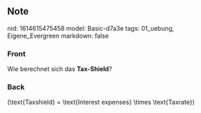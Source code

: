 ## Note
nid: 1614615475458
model: Basic-d7a3e
tags: 01_uebung, Eigene_Evergreen
markdown: false

### Front
Wie berechnet sich das <b>Tax-Shield</b>?

### Back
\(\text{Taxshield} =  \text{Interest expenses} \times \text{Taxrate}\)
